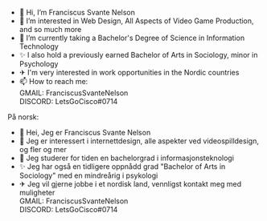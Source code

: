 - 👋 Hi, I’m Franciscus Svante Nelson
- 👀 I’m interested in Web Design, All Aspects of Video Game Production, and so much more
- 🌱 I’m currently taking a Bachelor's Degree of Science in Information Technology
- ✨ I also hold a previously earned Bachelor of Arts in Sociology, minor in Psychology
- ✈ I'm very interested in work opportunities in the Nordic countries
- 📫 How to reach me: <br>
GMAIL: FranciscusSvanteNelson <br>
DISCORD: LetsGoCisco#0714

På norsk: <br> 
- 👋 Hei, Jeg er Franciscus Svante Nelson
- 👀 Jeg er interessert i internettdesign, alle aspekter ved videospilldesign, og fler og mer
- 🌱 Jeg studerer for tiden en bachelorgrad i informasjonsteknologi
- ✨ Jeg har også en tidligere oppnådd grad "Bachelor of Arts in Sociology" med en mindreårig i psykologi 
- ✈  Jeg vil gjerne jobbe i et nordisk land, vennligst kontakt meg med muligheter <br>
GMAIL: FranciscusSvanteNelson <br>
DISCORD: LetsGoCisco#0714




<!---
FranciscusSvanteNelson/FranciscusSvanteNelson is a ✨ special ✨ repository because its `README.md` (this file) appears on your GitHub profile.
You can click the Preview link to take a look at your changes.
--->
